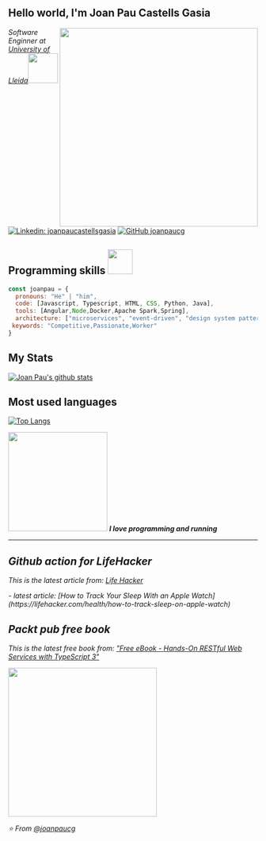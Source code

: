 

<!--
**joanpaucg/joanpaucg** is a ✨ _special_ ✨ repository because its `README.md` (this file) appears on your GitHub profile.

Here are some ideas to get you started:

- 🔭 I’m currently working on ...
- 🌱 I’m currently learning ...
- 👯 I’m looking to collaborate on ...
- 🤔 I’m looking for help with ...
- 💬 Ask me about ...
- 📫 How to reach me: ...
- 😄 Pronouns: ...
- ⚡ Fun fact: ...
-->


<h2> Hello world, I'm Joan Pau Castells Gasia </h2>
<img align='right' src="https://media.giphy.com/media/3oriO0o3mjqifL7wK4/giphy.gif" width="400">
<p><em>Software Enginner at <a href="http://www.eps.udl.cat/ca/">University of Lleida</a><img src="https://media.giphy.com/media/iIkXU8p4YXQlJhZEya/giphy.gif" width="60"></br>
</em></p>

[![Linkedin: joanpaucastellsgasia](https://img.shields.io/badge/-joanpaucastellsgasia-blue?style=flat-square&logo=Linkedin&logoColor=white&link=https://www.linkedin.com/in/joan-pau-castells-gasia-58283b13b/)](https://www.linkedin.com/in/joan-pau-castells-gasia-58283b13b/)
[![GitHub joanpaucg](https://img.shields.io/github/followers/joanpaucg?label=follow&style=social)](https://github.com/joanpaucg)


## Programming skills <img src="https://media.giphy.com/media/VgCDAzcKvsR6OM0uWg/giphy.gif" width="50">

```javascript
const joanpau = {
  pronouns: "He" | "him",
  code: [Javascript, Typescript, HTML, CSS, Python, Java],
  tools: [Angular,Node,Docker,Apache Spark,Spring],
  architecture: ["microservices", "event-driven", "design system pattern"],
 keywords: "Competitive,Passionate,Worker"
}
```

## My Stats
[![Joan Pau's github stats](https://github-readme-stats.vercel.app/api?username=joanpaucg&show_icons=true&theme=dracula)](https://github.com/joanpaucg/joanpaucg)

## Most used languages
[![Top Langs](https://github-readme-stats.vercel.app/api/top-langs?username=joanpaucg&langs_count=5&theme=dracula)](https://github.com/joanpaucg/joanpaucg)


<img src="https://media.giphy.com/media/PiQejEf31116URju4V/giphy.gif" width="200"> <em><b>I love programming and running</b>

---



## Github action for LifeHacker
<p><em>This is the latest article from:</em> <a href="https://lifehacker.com/">Life Hacker</a></p>
- latest article: [How to Track Your Sleep With an Apple Watch](https://lifehacker.com/health/how-to-track-sleep-on-apple-watch)

## Packt pub free book
<p><em>This is the latest free book from:</em> <a href="https://www.packtpub.com/free-learning">"Free eBook - Hands-On RESTful Web Services with TypeScript 3"</a></p>
<img src="https://content.packt.com/B13139/cover_image_small.png" width="300">

⭐️ From [@joanpaucg](https://github.com/joanpaucg)
